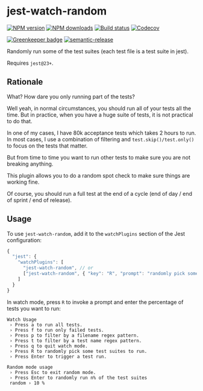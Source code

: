 # jest-watch-random

[![NPM version][npm-image]][npm-url]
[![NPM downloads][downloads-image]][downloads-url]
[![Build status][circleci-image]][circleci-url]
[![Codecov][codecov-image]][codecov-url]

[![Greenkeeper badge][green-keeper-image]][green-keeper-url]
[![semantic-release][semantic-release-image]][semantic-release-url]

Randomly run some of the test suites (each test file is a test suite in jest).

Requires `jest@23+`.

## Rationale

What? How dare you only running part of the tests?

Well yeah, in normal circumstances, you should run all of your tests all the time.
But in practice, when you have a huge suite of tests, it is not practical to do that.

In one of my cases, I have 80k acceptance tests which takes 2 hours to run.
In most cases, I use a combination of filtering and `test.skip()/test.only()` to focus on the tests that matter.

But from time to time you want to run other tests to make sure you are not breaking anything.

This plugin allows you to do a random spot check to make sure things are working fine.

Of course, you should run a full test at the end of a cycle (end of day / end of sprint / end of release).

## Usage

To use `jest-watch-random`,
add it to the `watchPlugins` section of the Jest configuration:

```js
{
  "jest": {
    "watchPlugins": [
      "jest-watch-random", // or
      ["jest-watch-random", { "key": "R", "prompt": "randomly pick some test suites to run" }]
    ]
  }
}
```

In watch mode, press `R` to invoke a prompt and enter the percentage of tests you want to run:

```
Watch Usage
 › Press a to run all tests.
 › Press f to run only failed tests.
 › Press p to filter by a filename regex pattern.
 › Press t to filter by a test name regex pattern.
 › Press q to quit watch mode.
 › Press R to randomly pick some test suites to run.
 › Press Enter to trigger a test run.
```

```
Random mode usage
 › Press Esc to exit random mode.
 › Press Enter to randomly run n% of the test suites
 random › 10 %
```

[npm-image]: https://img.shields.io/npm/v/jest-watch-random.svg?style=flat
[npm-url]: https://npmjs.org/package/jest-watch-random
[downloads-image]: https://img.shields.io/npm/dm/jest-watch-random.svg?style=flat
[downloads-url]: https://npmjs.org/package/jest-watch-random
[circleci-image]: https://circleci.com/gh/unional/jest-watch-random/tree/master.svg?style=shield
[circleci-url]: https://circleci.com/gh/unional/jest-watch-random/tree/master
[codecov-image]: https://codecov.io/gh/unional/jest-watch-random/branch/master/graph/badge.svg
[codecov-url]: https://codecov.io/gh/unional/jest-watch-random
[green-keeper-image]:
https://badges.greenkeeper.io/unional/jest-watch-random.svg
[green-keeper-url]:https://greenkeeper.io/
[semantic-release-image]:https://img.shields.io/badge/%20%20%F0%9F%93%A6%F0%9F%9A%80-semantic--release-e10079.svg
[semantic-release-url]:https://github.com/semantic-release/semantic-release
